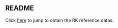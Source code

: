 ## README

Click [here](https://mega.nz/folder/3t5XVDRA#a7mlLHtxdvKdKXTYVA3dPg) to jump to obtain the RK reference datas.







